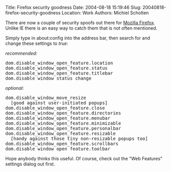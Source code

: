 Title: Firefox security goodness
Date: 2004-08-18 15:19:46
Slug: 20040818-firefox-security-goodness
Location: Work
Authors: Michiel Scholten

<p>There are now a couple of security spoofs out there for <a href="http://www.mozilla.org/products/firefox/">Mozilla Firefox</a>. Unlike IE there is an easy way to catch them that is not often mentioned.</p>
<p>Simply type in about:config into the address bar, then search for and change these settings to <em>true</em>:</p>
<p><em>recommended:</em></p>
<pre>
dom.disable_window_open_feature.location
dom.disable_window_open_feature.status
dom.disable_window_open_feature.titlebar
dom.disable_window_status_change
</pre>
<p><em>optional:</em></p>
<pre>
dom.disable_window_move_resize
  [good against user-initiated popups]
dom.disable_window_open_feature.close
dom.disable_window_open_feature.directories
dom.disable_window_open_feature.menubar
dom.disable_window_open_feature.minimizable
dom.disable_window_open_feature.personalbar
dom.disable_window_open_feature.resizable
  [handy against those tiny non-resizable popups too]
dom.disable_window_open_feature.scrollbars
dom.disable_window_open_feature.toolbar
</pre>

<p>Hope anybody thinks this useful. Of course, check out the "Web Features" settings dialog out first.</p>